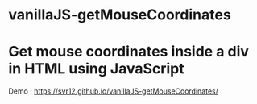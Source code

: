 # vanillaJS-getMouseCoordinates
# Get mouse coordinates inside a div in HTML using JavaScript
Demo : <https://svr12.github.io/vanillaJS-getMouseCoordinates/>

